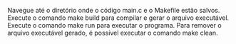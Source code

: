 Navegue até o diretório onde o código main.c e o Makefile estão salvos.
Execute o comando make build para compilar e gerar o arquivo executável.
Execute o comando make run para executar o programa.
Para remover o arquivo executável gerado, é possível executar o comando make clean.